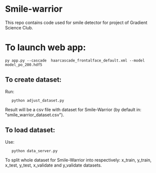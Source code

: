 # Smile-warrior
This repo contains code used for smile detector for project of Gradient Science Club.

# To launch web app:
```
py app.py --cascade  haarcascade_frontalface_default.xml --model  model_po_200.hdf5 
```

## To create dataset:
Run:
```
   python adjust_dataset.py 
```

Result will be a csv file with dataset for Smile-Warrior (by default in: "smile_warrior_dataset.csv").

## To load dataset:
Use:
```
   python data_server.py
```
To split whole dataset for Smile-Warrior into respectively: x_train, y_train, x_test, y_test, x_validate and y_validate datasets. 
